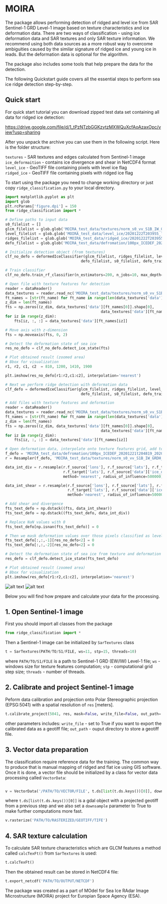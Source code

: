 # MOIRA

The package allows performing detection of ridged and level ice from SAR Sentinel-1 GRD Level-1 image based on texture characteristics and ice deformation data.
There are two ways of classification - using ice deformation data and SAR textures and only SAR texture information. We recommend using both data sources as a more robust way to overcome ambiguities caused by the similar signature of ridged ice and young ice in leads. But the deformation data is optional for the algorithm.

The package also includes some tools that help prepare the data for the detection. 

The following Quickstart guide covers all the essential steps to perform sea ice ridge detection step-by-step.

## Quick start

For quick start tutorial you can download zipped test data set containing all data for ridged ice detection:

https://drive.google.com/file/d/1_tPzNTzbGGKzytzMXWQuXcfAoAzaxOpc/view?usp=sharing

After you unpack the archive you can use them in the following script. Here is the folder structure:

```textures``` - SAR textures and edges calculated from Sentinel-1 image<br/>
```ice_deformaition``` - contains ice divergence and shear in NetCDF4 format<br/>
```level_ice``` - GeoTIFF file containing pixels with level ice flag<br/>
```ridged_ice``` - GeoTIFF file containing pixels with ridged ice flag<br/>

To start using the package you need to change working directory or just copy ```ridge_classification.py``` to your local directory.

```python
import matplotlib.pyplot as plt
import glob
plt.rcParams['figure.dpi'] = 150
from ridge_classification import *

# Define paths to input data
s0_filelist = []
glcm_filelist = glob.glob('MOIRA_test_data/textures/norm_s0_vv_S1B_IW_GRDH_1SDV_20201222T203955_20201222T204024_024820_02F3F4_625F_*.nc')
level_filelist = glob.glob('MOIRA_test_data/level_ice/20201222T203955_level_*.tiff')
ridges_filelist = glob.glob('MOIRA_test_data/ridged_ice/20201222T203955_ridges_*.tiff')
defo_filelist = glob.glob('MOIRA_test_data/defromation/100px_ICEDEF_20201221t204819_20201222t203955*.nc')

# Initialize detection object (from textures)
clf_no_defo = deformedIceClassifier(glcm_filelist, ridges_filelist, level_filelist,
                                  defo_filelist, s0_filelist, defo_training=False)

# Train classifier
clf_no_defo.train_rf_classifier(n_estimators=200, n_jobs=10, max_depth=100, max_samples=0.2)

# Open file with texture features for detection
reader = dataReader()
data_textures = reader.read_nc('MOIRA_test_data/textures/norm_s0_vv_S1B_IW_GRDH_1SDV_20201222T203955_20201222T204024_024820_02F3F4_625F_*.nc')
ft_names = [str(ft_name) for ft_name in range(len(data_textures['data'].keys()))]
z_dim = len(ft_names)
fts = np.zeros((z_dim, data_textures['data'][ft_names[0]].shape[0],
                                           data_textures['data'][ft_names[0]].shape[1]), dtype=np.float)
for iz in range(z_dim):
    fts[iz, :, :] = data_textures['data'][ft_names[iz]]

# Move axis with z-dimension 
fts = np.moveaxis(fts, 0, 2)

# Detect the deformation state of sea ice
res_no_defo = clf_no_defo.detect_ice_state(fts)

# Plot obtained result (zoomed area)
# Bbox for visualization
r1, r2, c1, c2  = 810, 1200, 1410, 1900

plt.imshow(res_no_defo[r1:r2,c1:c2], interpolation='nearest')

# Next we perform ridge detection with deformation data
clf_defo = deformedIceClassifier(glcm_filelist, ridges_filelist, level_filelist,
                                  defo_filelist, s0_filelist, defo_training=True)

# Add files with texture features and deformation
reader = dataReader()
data_textures = reader.read_nc('MOIRA_test_data/textures/norm_s0_vv_S1B_IW_GRDH_1SDV_20201222T203955_20201222T204024_024820_02F3F4_625F_*.nc')
ft_names = [str(ft_name) for ft_name in range(len(data_textures['data'].keys()))]
z_dim = len(ft_names)
fts = np.zeros((z_dim, data_textures['data'][ft_names[0]].shape[0],
                                           data_textures['data'][ft_names[0]].shape[1]), dtype=np.float)
for iz in range(z_dim):
    fts[iz, :, :] = data_textures['data'][ft_names[iz]]

# Open deformation data, interpolate onto texture features grid, add to the feature matrix
f_defo = 'MOIRA_test_data/defromation/100px_ICEDEF_20201221t204819_20201222t203955.nc'
r = Resampler(f_defo, 'MOIRA_test_data/textures/norm_s0_vv_S1B_IW_GRDH_1SDV_20201222T203955_20201222T204024_024820_02F3F4_625F_out.nc')

data_int_div = r.resample(r.f_source['lons'], r.f_source['lats'], r.f_target['lons'],
                          r.f_target['lats'], r.f_source['data']['ice_divergence'],
                          method='nearest', radius_of_influence=500000)

data_int_shear = r.resample(r.f_source['lons'], r.f_source['lats'], r.f_target['lons'], 
                            r.f_target['lats'], r.f_source['data']['ice_shear'],
                            method='nearest', radius_of_influence=50000)

# Add shear and divergence
fts_text_defo = np.dstack((fts, data_int_shear))
fts_text_defo = np.dstack((fts_text_defo, data_int_div))

# Replace NaN values with 0
fts_text_defo[np.isnan(fts_text_defo)] = 0

# Then we mask deformation values over those pixels classified as level (to harmonize deformation and texture data)
fts_text_defo[:,:,-1][res_no_defo<2] = 0
fts_text_defo[:,:,-2][res_no_defo<2] = 0

# Detect the deformation state of sea ice from texture and deformation features
res_defo = clf_defo.detect_ice_state(fts_text_defo)

# Plot obtained result (zoomed area)
# Bbox for visualization
plt.imshow(res_defo[r1:r2,c1:c2], interpolation='nearest')
```

![alt text](test/clf_no_defo.png)
![alt text](test/clf_defo.png)

Below you will find how prepare and calculate your data for the processing.

## 1. Open Sentinel-1 image

First you should import all classes from the package

```python
from ridge_classification import *
```

Then a Sentinel-1 image can be initialized by `SarTextures` class

```python
t = SarTextures(PATH/TO/S1/FILE, ws=11, stp=15, threads=10)
```

where `PATH/TO/S1/FILE` is a path to Sentinel-1 GRD (EW/IW) Level-1 file; `ws` - windows size for texture features computation; `stp` - computational grid step size; `threads` - number of threads.

## 2. Calibrate and project Sentinel-1 image

Peform data calibration and projection onto Polar Stereographic projection (EPSG:5041) with a spatial resolution of `res` [meters].

```python
t.calibrate_project(5041, res, mask=False, write_file=False, out_path='/OUTPUT/DIRECTORY')	
```

other parameters includes: `write_file` - set to True if you want to export the calibrated data as a geotiff file; `out_path` - ouput directory to store a geotiff file. 

## 3. Vector data preparation

The classification require reference data for the training. The common way to produce that is manual mapping of ridged and flat ice using GIS software. Once it is done, a vector file should be initialized by a class for vector data processing called `VectorData`:

```python

v = VectorData('/PATH/TO/VECTOR/FILE', t.ds[list(t.ds.keys())[0]], downsample=True)
```

where `t.ds[list(t.ds.keys())[0]]` is a gdal object with a projected geotiff from a previous step and we also set a `downsample` parameter to True to make further computations more fast. 


```python
v.rasterize('PATH/TO/RASTERIZED/GEOTIFF/TIFE')

```

## 4. SAR texture calculation

To calculate SAR texture characteristics which are GLCM features a method called `calcTexFt()` from `SarTextures` is used:

```python
t.calcTexFt()
```

Then the obtained result can be stored in NetCDF4 file:

```python
t.export_netcdf('PATH/TO/OUTPUT/NETCDF')
```

The package was created as a part of MOdel for Sea Ice RAdar Image Microstructure (MOIRA)
project for Europian Space Agency (ESA).